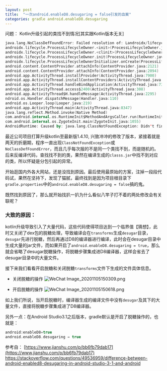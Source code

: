 ```yaml
---
layout: post
title:  "一次android.enableD8.desugaring = false引发的血案"
categories: gradle android.enableD8.desugaring
---
```


问题： Kotlin升级引起的类找不到情况[其实跟Kotlin版本无关]


```kotlin
java.lang.NoClassDefFoundError: Failed resolution of: Landroidx/lifecycle/LifecycleRegistry;
androidx.lifecycle.ProcessLifecycleOwner.<init>(ProcessLifecycleOwner.java:62)
androidx.lifecycle.ProcessLifecycleOwner.<clinit>(ProcessLifecycleOwner.java:89)
androidx.lifecycle.ProcessLifecycleOwner.init(ProcessLifecycleOwner.java:103)
androidx.lifecycle.ProcessLifecycleOwnerInitializer.onCreate(ProcessLifecycleOwnerInitializer.java:38)
android.content.ContentProvider.attachInfo(ContentProvider.java:2121)
android.content.ContentProvider.attachInfo(ContentProvider.java:2094)
android.app.ActivityThread.installProvider(ActivityThread.java:7900)
android.app.ActivityThread.installContentProviders(ActivityThread.java:7441)
android.app.ActivityThread.handleBindApplication(ActivityThread.java:7334)
android.app.ActivityThread.access$2400(ActivityThread.java:308)
android.app.ActivityThread$H.handleMessage(ActivityThread.java:2295)
ndroid.os.Handler.dispatchMessage(Handler.java:110)
android.os.Looper.loop(Looper.java:219)
android.app.ActivityThread.main(ActivityThread.java:8347)
java.lang.reflect.Method.invoke(Native Method)
com.android.internal.os.RuntimeInit$MethodAndArgsCaller.run(RuntimeInit.java:513)
com.android.internal.os.ZygoteInit.main(ZygoteInit.java:1055)
AndroidRuntime: Caused by: java.lang.ClassNotFoundException: Didn't find class "androidx.lifecycle.LifecycleRegistry" on path: DexPathList[[dex file "InMemoryDexFile[cookie=[0, 3991625136]]", zip file "/data/app/com.secoo-4gTkhUPR4gWOZn_7R-7U9A==/base.apk"],nativeLibraryDirectories=[/data/app/com.secoo-4gTkhUPR4gWOZn_7R-7U9A==/lib/arm, /data/app/com.secoo-4gTkhUPR4gWOZn_7R-7U9A==/base.apk!/lib/armeabi-v7a, /system/lib, /hw_product/lib]]

```

最近公司项目打算升级kotlin至最新版1.4.10, 兴致冲冲的修改了版本，紧接着就是两天的折磨期，程序一直出现`ClassNotFoundException`或`NoClassDefFoundError`，而且几乎每次报的不是同一个类找不到，而是随机的。后来反编译代码，查找找不到的类，果然在编译生成的`classs.jar`中找不到对应的类，所以怀疑是分包引起的异常。

开始逛国内外各大网站，还是没找到原因。最后使用最原始的方案，注掉一段段代码试，果然在坚持下，发现了猫腻，最终找到是因为项目根目录下`gradle.properties`中的`android.enableD8.desugaring = false`搞的鬼。

既然找到原因了，那么就开始找扒一扒为什么看似八竿子打不着的两处修改会有关联呢？

### 大致的原因：
kotlin升级导致引入了大量代码，这些代码使得项目达到一个临界值【猜想】，此时又关闭了dex包的脱糖处理，导致编译会在`transforms`生成`desugar`目录，`desugar`先进行脱糖，然后再通过D8的编译器进行编译，此时会在desugar目录中生成大量的jar文件，而如果开启了`android.enableD8.desugaring = true`，那么就会省略了desugar脱糖操作，将脱糖步骤集成进D8编译器，这样会省去了desugar目录中的大量文件。

接下来我们看看开启脱糖和关闭脱糖`transforms`文件下生成的文件具体信息。
* 关闭脱糖的操作
![WeChat Image_20201105150309.png](https://upload-images.jianshu.io/upload_images/18406403-5e8e01b5936db800.png?imageMogr2/auto-orient/strip%7CimageView2/2/w/1240)

* 开启脱糖的操作
![WeChat Image_20201105150618.png](https://upload-images.jianshu.io/upload_images/18406403-df49e1a2e24d7da3.png?imageMogr2/auto-orient/strip%7CimageView2/2/w/1240)

如上我们所说，当开启脱糖时，编译器生成的编译文件中没有`desugar`及其下的大量文件，直接将脱糖步骤集成进了D8编译器。

另外一点：在Android Studio3.1之后版本，gradle默认是开启了脱糖操作的，也就是：
```kotlin
android:enableD8=true
android.enableD8.desugaring = true
```
参考自：
[https://www.jianshu.com/p/bb6fb79dab17](https://www.jianshu.com/p/bb6fb79dab17)
https://stackoverflow.com/questions/49536959/difference-between-android-enabled8-desugaring-in-android-studio-3-1-and-android